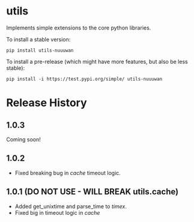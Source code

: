 # utils

Implements simple extensions to the core python libraries.

To install a stable version:

```
pip install utils-nuuuwan
```

To install a pre-release (which might have more features, but also be
less stable):

```
pip install -i https://test.pypi.org/simple/ utils-nuuuwan
```

# Release History

## 1.0.3

Coming soon!

## 1.0.2

* Fixed breaking bug in *cache* timeout logic.


## 1.0.1 (DO NOT USE - WILL BREAK utils.cache)

* Added get_unixtime and parse_time to *timex*.
* Fixed big in timeout logic in *cache*
